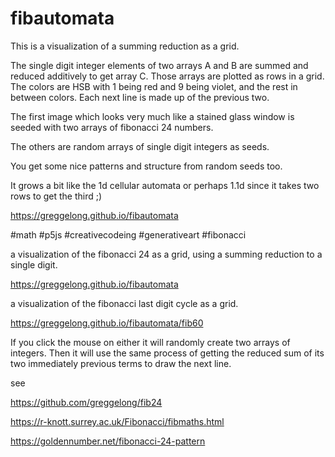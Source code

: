 # fibautomata



This is a visualization of a summing reduction as a grid.

The single digit integer elements of two arrays A and B are summed and reduced additively to get array C.
Those arrays are plotted as rows in a grid.  The colors are HSB with 1 being red and 9 being violet, and the rest in between colors.
Each next line is made up of the previous two.

The first image which looks very much like a stained glass window is seeded with two arrays of fibonacci 24 numbers.

The others are random arrays of single digit integers as seeds. 

You get some nice patterns and structure from random seeds too.

It grows a bit like the 1d cellular automata or perhaps 1.1d since it takes two rows to get the third ;)

https://greggelong.github.io/fibautomata

#math #p5js #creativecodeing #generativeart #fibonacci


a visualization of the fibonacci 24 as a grid, using a summing reduction to a single digit.

https://greggelong.github.io/fibautomata


a visualization of the fibonacci last digit cycle as a grid.

https://greggelong.github.io/fibautomata/fib60



If you click the mouse on either it will randomly create two arrays of integers.  Then it will use the same process of  getting the reduced sum of its two immediately previous terms to draw the next line.


see

https://github.com/greggelong/fib24


https://r-knott.surrey.ac.uk/Fibonacci/fibmaths.html


https://goldennumber.net/fibonacci-24-pattern


